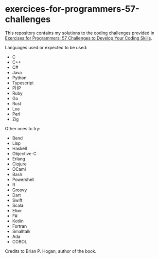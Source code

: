 # exercices-for-programmers-57-challenges

This repository contains my solutions to the coding challenges provided in [Exercises for Programmers: 57 Challenges to Develop Your Coding Skills](https://pragprog.com/titles/bhwb/exercises-for-programmers/).

Languages used or expected to be used:
- C
- C++
- C#
- Java
- Python
- Typescript
- PHP
- Ruby
- Go
- Rust
- Lua
- Perl
- Zig

Other ones to try:
- Bend
- Lisp
- Haskell
- Objective-C
- Erlang
- Clojure
- OCaml
- Bash
- Powershell
- R
- Groovy
- Dart
- Swift
- Scala
- Elixir
- F#
- Kotlin
- Fortran
- Smalltalk
- Ada
- COBOL

Credits to Brian P. Hogan, author of the book.
